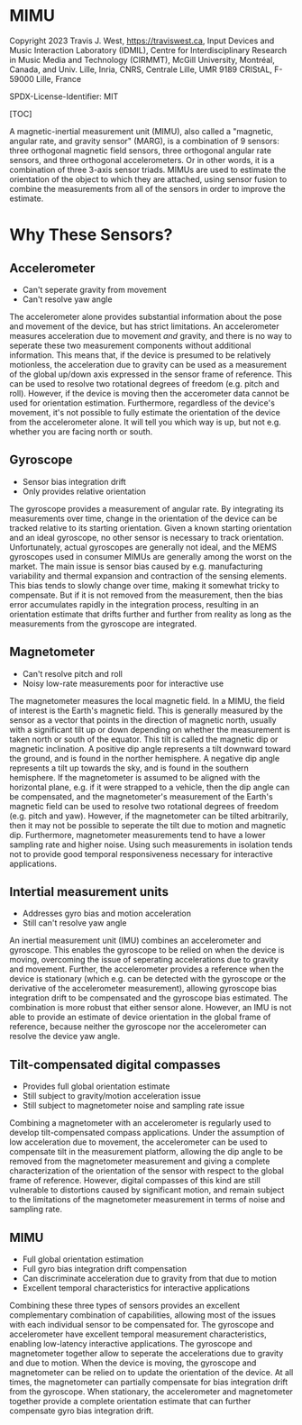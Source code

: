 # MIMU

Copyright 2023 Travis J. West, https://traviswest.ca, Input Devices and Music
Interaction Laboratory (IDMIL), Centre for Interdisciplinary Research in Music
Media and Technology (CIRMMT), McGill University, Montréal, Canada, and Univ.
Lille, Inria, CNRS, Centrale Lille, UMR 9189 CRIStAL, F-59000 Lille, France

SPDX-License-Identifier: MIT

[TOC]

A magnetic-inertial measurement unit (MIMU), also called a "magnetic, angular
rate, and gravity sensor" (MARG), is a combination of 9 sensors: three
orthogonal magnetic field sensors, three orthogonal angular rate sensors, and
three orthogonal accelerometers. Or in other words, it is a combination of
three 3-axis sensor triads. MIMUs are used to estimate the orientation of
the object to which they are attached, using sensor fusion to combine the
measurements from all of the sensors in order to improve the estimate.

# Why These Sensors?

## Accelerometer

- Can't seperate gravity from movement
- Can't resolve yaw angle

The accelerometer alone provides substantial information about the pose and
movement of the device, but has strict limitations. An accelerometer measures
acceleration due to movement *and* gravity, and there is no way to seperate
these two measurement components without additional information. This means
that, if the device is presumed to be relatively motionless, the acceleration
due to gravity can be used as a measurement of the global up/down axis
expressed in the sensor frame of reference. This can be used to resolve two
rotational degrees of freedom (e.g. pitch and roll). However, if the device is
moving then the accerometer data cannot be used for orientation estimation.
Furthermore, regardless of the device's movement, it's not possible to fully
estimate the orientation of the device from the accelerometer alone. It will
tell you which way is up, but not e.g. whether you are facing north or south.

## Gyroscope

- Sensor bias integration drift
- Only provides relative orientation

The gyroscope provides a measurement of angular rate. By integrating its
measurements over time, change in the orientation of the device can be tracked
relative to its starting orientation. Given a known starting orientation and an
ideal gyroscope, no other sensor is necessary to track orientation.
Unfortunately, actual gyroscopes are generally not ideal, and the MEMS
gyroscopes used in consumer MIMUs are generally among the worst on the market.
The main issue is sensor bias caused by e.g. manufacturing variability and
thermal expansion and contraction of the sensing elements. This bias tends to
slowly change over time, making it somewhat tricky to compensate. But if it is
not removed from the measurement, then the bias error accumulates rapidly in
the integration process, resulting in an orientation estimate that drifts
further and further from reality as long as the measurements from the gyroscope
are integrated.

## Magnetometer

- Can't resolve pitch and roll
- Noisy low-rate measurements poor for interactive use

The magnetometer measures the local magnetic field. In a MIMU, the field of
interest is the Earth's magnetic field. This is generally measured by the
sensor as a vector that points in the direction of magnetic north, usually with
a significant tilt up or down depending on whether the measurement is taken
north or south of the equator. This tilt is called the magnetic dip or magnetic
inclination. A positive dip angle represents a tilt downward toward the ground,
and is found in the norther hemisphere. A negative dip angle represents a tilt
up towards the sky, and is found in the southern hemisphere. If the
magnetometer is assumed to be aligned with the horizontal plane, e.g. if it
were strapped to a vehicle, then the dip angle can be compensated, and the
magnetometer's measurement of the Earth's magnetic field can be used to resolve
two rotational degrees of freedom (e.g. pitch and yaw). However, if the
magnetometer can be tilted arbitrarily, then it may not be possible to seperate
the tilt due to motion and magnetic dip. Furthermore, magnetometer measurements
tend to have a lower sampling rate and higher noise. Using such measurements in
isolation tends not to provide good temporal responsiveness necessary for
interactive applications.

## Intertial measurement units

- Addresses gyro bias and motion acceleration
- Still can't resolve yaw angle

An inertial measurement unit (IMU) combines an accelerometer and gyroscope.
This enables the gyroscope to be relied on when the device is moving,
overcoming the issue of seperating accelerations due to gravity and movement.
Further, the accelerometer provides a reference when the device is stationary
(which e.g. can be detected with the gyroscope or the derivative of the
accelerometer measurement), allowing gyroscope bias integration drift to be
compensated and the gyroscope bias estimated. The combination is more robust
that either sensor alone. However, an IMU is not able to provide an estimate
of device orientation in the global frame of reference, because neither the
gyroscope nor the accelerometer can resolve the device yaw angle.

## Tilt-compensated digital compasses

- Provides full global orientation estimate
- Still subject to gravity/motion acceleration issue
- Still subject to magnetometer noise and sampling rate issue

Combining a magnetometer with an accelerometer is regularly used to develop
tilt-compensated compass applications. Under the assumption of low acceleration
due to movement, the accelerometer can be used to compensate tilt in the
measurement platform, allowing the dip angle to be removed from the
magnetometer measurement and giving a complete characterization of the
orientation of the sensor with respect to the global frame of reference.
However, digital compasses of this kind are still vulnerable to distortions
caused by significant motion, and remain subject to the limitations of the
magnetometer measurement in terms of noise and sampling rate.

## MIMU

- Full global orientation estimation
- Full gyro bias integration drift compensation
- Can discriminate acceleration due to gravity from that due to motion
- Excellent temporal characteristics for interactive applications

Combining these three types of sensors provides an excellent complementary
combination of capabilities, allowing most of the issues with each individual
sensor to be compensated for. The gyroscope and accelerometer have excellent
temporal measurement characteristics, enabling low-latency interactive
applications. The gyroscope and magnetometer together allow to seperate the
accelerations due to gravity and due to motion. When the device is moving,
the gyroscope and magnetometer can be relied on to update the orientation of
the device. At all times, the magnetometer can partially compensate for
bias integration drift from the gyroscope. When stationary, the accelerometer
and magnetometer together provide a complete orientation estimate that
can further compensate gyro bias integration drift.
